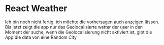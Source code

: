 # React Weather

Ich bin noch nicht fertig, ich möchte die vorhersagen auch anzeigen lässen. Bis jetzt zeigt die app nur das Geolocalisierte wetter der user in den Moment der suche, wenn die Geolocalisierung nicht aktiviert ist, gibt die App die data von eine Random City
